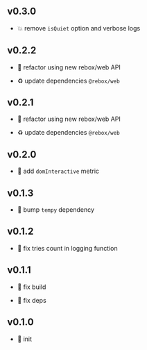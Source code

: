 ## v0.3.0

* 💥 remove `isQuiet` option and verbose logs

## v0.2.2

* 🐞 refactor using new rebox/web API

* ♻️ update dependencies `@rebox/web`

## v0.2.1

* 🐞 refactor using new rebox/web API

* ♻️ update dependencies `@rebox/web`

## v0.2.0

* 🌱 add `domInteractive` metric

## v0.1.3

* 🐞 bump `tempy` dependency

## v0.1.2

* 🐞 fix tries count in logging function

## v0.1.1

* 🐞 fix build

* 🐞 fix deps

## v0.1.0

* 🐣 init
